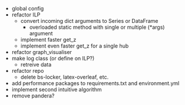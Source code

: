 - global config
- refactor ILP
    - convert incoming dict arguments to Series or DataFrame
        - overloaded static method with single or multiple (*args) argument
    - implement faster get_z
    - implement even faster get_z for a single hub
- refactor graph_visualiser
- make log class (or define on ILP?)
    - retreive data
- refactor repo
    - delete bs-locker, latex-overleaf, etc.
- add performance packages to requirements.txt and environment.yml
- implement second intuitive algorithm
- remove pandera?